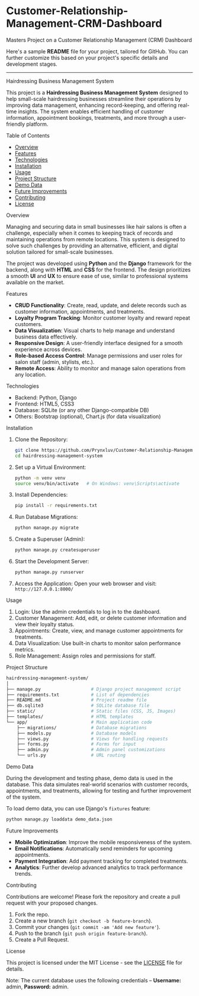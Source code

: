# Customer-Relationship-Management-CRM-Dashboard
Masters Project on a Customer Relationship Management (CRM) Dashboard

Here's a sample **README** file for your project, tailored for GitHub. You can further customize this based on your project's specific details and development stages.

---

Hairdressing Business Management System

This project is a **Hairdressing Business Management System** designed to help small-scale hairdressing businesses streamline their operations by improving data management, enhancing record-keeping, and offering real-time insights. The system enables efficient handling of customer information, appointment bookings, treatments, and more through a user-friendly platform.

Table of Contents

- [Overview](#overview)
- [Features](#features)
- [Technologies](#technologies)
- [Installation](#installation)
- [Usage](#usage)
- [Project Structure](#project-structure)
- [Demo Data](#demo-data)
- [Future Improvements](#future-improvements)
- [Contributing](#contributing)
- [License](#license)

Overview

Managing and securing data in small businesses like hair salons is often a challenge, especially when it comes to keeping track of records and maintaining operations from remote locations. This system is designed to solve such challenges by providing an alternative, efficient, and digital solution tailored for small-scale businesses.

The project was developed using **Python** and the **Django** framework for the backend, along with **HTML** and **CSS** for the frontend. The design prioritizes a smooth **UI** and **UX** to ensure ease of use, similar to professional systems available on the market.

Features

- **CRUD Functionality**: Create, read, update, and delete records such as customer information, appointments, and treatments.
- **Loyalty Program Tracking**: Monitor customer loyalty and reward repeat customers.
- **Data Visualization**: Visual charts to help manage and understand business data effectively.
- **Responsive Design**: A user-friendly interface designed for a smooth experience across devices.
- **Role-based Access Control**: Manage permissions and user roles for salon staff (admin, stylists, etc.).
- **Remote Access**: Ability to monitor and manage salon operations from any location.

Technologies

- Backend: Python, Django
- Frontend: HTML5, CSS3
- Database: SQLite (or any other Django-compatible DB)
- Others: Bootstrap (optional), Chart.js (for data visualization)

Installation

1. Clone the Repository:
   ```bash
   git clone https://github.com/Prynxluv/Customer-Relationship-Management-CRM-Dashboard.git
   cd hairdressing-management-system
   ```

2. Set up a Virtual Environment:
   ```bash
   python -m venv venv
   source venv/bin/activate   # On Windows: venv\Scripts\activate
   ```

3. Install Dependencies:
   ```bash
   pip install -r requirements.txt
   ```

4. Run Database Migrations:
   ```bash
   python manage.py migrate
   ```

5. Create a Superuser (Admin):
   ```bash
   python manage.py createsuperuser
   ```

6. Start the Development Server:
   ```bash
   python manage.py runserver
   ```

7. Access the Application:
   Open your web browser and visit: `http://127.0.0.1:8000/`

Usage

1. Login: Use the admin credentials to log in to the dashboard.
2. Customer Management: Add, edit, or delete customer information and view their loyalty status.
3. Appointments: Create, view, and manage customer appointments for treatments.
4. Data Visualization: Use built-in charts to monitor salon performance metrics.
5. Role Management: Assign roles and permissions for staff.

Project Structure

```bash
hairdressing-management-system/
│
├── manage.py                   # Django project management script
├── requirements.txt            # List of dependencies
├── README.md                   # Project readme file
├── db.sqlite3                  # SQLite database file
├── static/                     # Static files (CSS, JS, Images)
├── templates/                  # HTML templates
└── app/                        # Main application code
    ├── migrations/             # Database migrations
    ├── models.py               # Database models
    ├── views.py                # Views for handling requests
    ├── forms.py                # Forms for input
    ├── admin.py                # Admin panel customizations
    └── urls.py                 # URL routing
```

Demo Data

During the development and testing phase, demo data is used in the database. This data simulates real-world scenarios with customer records, appointments, and treatments, allowing for testing and further improvement of the system.

To load demo data, you can use Django's `fixtures` feature:
```bash
python manage.py loaddata demo_data.json
```

Future Improvements

- **Mobile Optimization**: Improve the mobile responsiveness of the system.
- **Email Notifications**: Automatically send reminders for upcoming appointments.
- **Payment Integration**: Add payment tracking for completed treatments.
- **Analytics**: Further develop advanced analytics to track performance trends.

Contributing

Contributions are welcome! Please fork the repository and create a pull request with your proposed changes.

1. Fork the repo.
2. Create a new branch (`git checkout -b feature-branch`).
3. Commit your changes (`git commit -am 'Add new feature'`).
4. Push to the branch (`git push origin feature-branch`).
5. Create a Pull Request.

License

This project is licensed under the MIT License - see the [LICENSE](LICENSE) file for details.


Note: The current database uses the following credentials – **Username:** admin, **Password:** admin.




